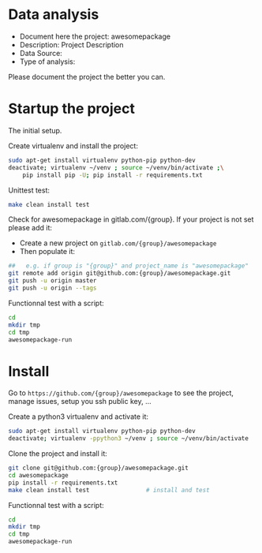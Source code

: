# Data analysis
- Document here the project: awesomepackage
- Description: Project Description
- Data Source:
- Type of analysis:

Please document the project the better you can.

# Startup the project

The initial setup.

Create virtualenv and install the project:
```bash
sudo apt-get install virtualenv python-pip python-dev
deactivate; virtualenv ~/venv ; source ~/venv/bin/activate ;\
    pip install pip -U; pip install -r requirements.txt
```

Unittest test:
```bash
make clean install test
```

Check for awesomepackage in gitlab.com/{group}.
If your project is not set please add it:

- Create a new project on `gitlab.com/{group}/awesomepackage`
- Then populate it:

```bash
##   e.g. if group is "{group}" and project_name is "awesomepackage"
git remote add origin git@github.com:{group}/awesomepackage.git
git push -u origin master
git push -u origin --tags
```

Functionnal test with a script:

```bash
cd
mkdir tmp
cd tmp
awesomepackage-run
```

# Install

Go to `https://github.com/{group}/awesomepackage` to see the project, manage issues,
setup you ssh public key, ...

Create a python3 virtualenv and activate it:

```bash
sudo apt-get install virtualenv python-pip python-dev
deactivate; virtualenv -ppython3 ~/venv ; source ~/venv/bin/activate
```

Clone the project and install it:

```bash
git clone git@github.com:{group}/awesomepackage.git
cd awesomepackage
pip install -r requirements.txt
make clean install test                # install and test
```
Functionnal test with a script:

```bash
cd
mkdir tmp
cd tmp
awesomepackage-run
```
